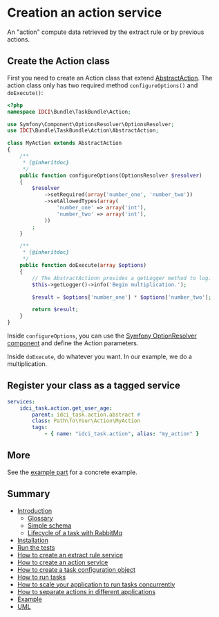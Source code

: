 Creation an action service
==========================

An "action" compute data retrieved by the extract rule or by previous actions.

Create the Action class
-----------------------

First you need to create an Action class that extend [AbstractAction](../../Action/AbstractAction.php).
The action class only has two required method `configureOptions()` and `doExecute()`:

```php
<?php
namespace IDCI\Bundle\TaskBundle\Action;

use Symfony\Component\OptionsResolver\OptionsResolver;
use IDCI\Bundle\TaskBundle\Action\AbstractAction;

class MyAction extends AbstractAction
{
    /**
     * {@inheritdoc}
     */
    public function configureOptions(OptionsResolver $resolver)
    {
        $resolver
            ->setRequired(array('number_one', 'number_two'))
            ->setAllowedTypes(array(
                'number_one' => array('int'),
                'number_two' => array('int'),
            ))
        ;
    }

    /**
     * {@inheritdoc}
     */
    public function doExecute(array $options)
    {
        // The AbstractActionn provides a getLogger method to log.
        $this->getLogger()->info('Begin multiplication.');

        $result = $options['number_one'] * $options['number_two'];

        return $result;
    }
}
```

Inside `configureOptions`, you can use the [Symfony OptionResolver component](http://symfony.com/doc/current/components/options_resolver.html)
and define the Action parameters.

Inside `doExecute`, do whatever you want. In our example, we do a multiplication.

Register your class as a tagged service
---------------------------------------

```yml
services:
    idci_task.action.get_user_age:
        parent: idci_task.action.abstract #
        class: Path\To\Your\Action\MyAction
        tags:
            - { name: "idci_task.action", alias: "my_action" }
```

More
----

See the [example part](example.md) for a concrete example.

Summary
-------

- [Introduction](../../README.md#introduction)
    - [Glossary](../../README.md#glossary)
    - [Simple schema](../../README.md#simple-schema)
    - [Lifecycle of a task with RabbitMq](../../README.md#lifecycle-of-a-task-with-rabbitmq)
- [Installation](../../README.md#installation)
- [Run the tests](../../README.md#run-the-tests)
- [How to create an extract rule service](how_to_create_extract_rule_service.md)
- [How to create an action service](how_to_create_action_service.md)
- [How to create a task configuration object](how_to_create_task_configuration_object.md)
- [How to run tasks](how_to_run_tasks.md)
- [How to scale your application to run tasks concurrently](scalability.md)
- [How to separate actions in different applications](routing.md)
- [Example](example.md)
- [UML](uml.md)
